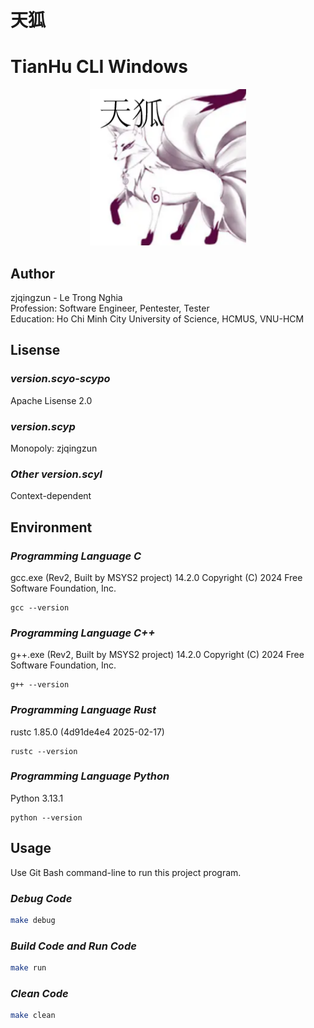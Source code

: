 # 天狐
# TianHu CLI Windows


<p align="center">
  <img src="https://github.com/zjqingzun/scypo-TianHu/blob/main/public/logo/tianhu.png" alt="LOGO" width="250">
</p>


## Author
zjqingzun - Le Trong Nghia <br>
Profession: Software Engineer, Pentester, Tester <br>
Education: Ho Chi Minh City University of Science, HCMUS, VNU-HCM


## Lisense
### _version.scyo-scypo_
Apache Lisense 2.0

### _version.scyp_
Monopoly: zjqingzun

### _Other version.scyl_
Context-dependent


## Environment
### _Programming Language C_
gcc.exe (Rev2, Built by MSYS2 project) 14.2.0
Copyright (C) 2024 Free Software Foundation, Inc.
```
gcc --version
```

### _Programming Language C++_
g++.exe (Rev2, Built by MSYS2 project) 14.2.0
Copyright (C) 2024 Free Software Foundation, Inc.
```
g++ --version
```

### _Programming Language Rust_
rustc 1.85.0 (4d91de4e4 2025-02-17)
```
rustc --version
```

### _Programming Language Python_
Python 3.13.1
```
python --version
```


## Usage
Use Git Bash command-line to run this project program.
### _Debug Code_
```sh
make debug
```
### _Build Code and Run Code_
```sh
make run
```
### _Clean Code_
```sh
make clean
```

